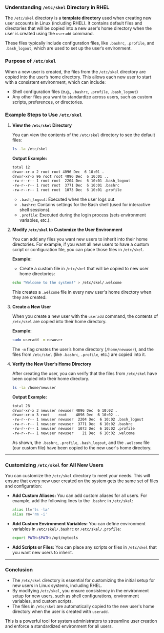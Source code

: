 ### **Understanding `/etc/skel` Directory in RHEL**

The `/etc/skel` directory is a **template directory** used when creating new user accounts in Linux (including RHEL). It contains default files and directories that will be copied into a new user's home directory when the user is created using the `useradd` command. 

These files typically include configuration files, like `.bashrc`, `.profile`, and `.bash_logout`, which are used to set up the user’s environment.

### **Purpose of `/etc/skel`**

When a new user is created, the files from the `/etc/skel` directory are copied into the user’s home directory. This allows each new user to start with a consistent environment, which can include:
- Shell configuration files (e.g., `.bashrc`, `.profile`, `.bash_logout`)
- Any other files you want to standardize across users, such as custom scripts, preferences, or directories.

### **Example Steps to Use `/etc/skel`**

1. **View the `/etc/skel` Directory**

   You can view the contents of the `/etc/skel` directory to see the default files:

   ```bash
   ls -la /etc/skel
   ```

   **Output Example:**
   ```bash
   total 12
   drwxr-xr-x 2 root root 4096 Dec  6 10:01 .
   drwxr-xr-x 96 root root 4096 Dec  6 10:01 ..
   -rw-r--r-- 1 root root  2204 Dec  6 10:01 .bash_logout
   -rw-r--r-- 1 root root  3771 Dec  6 10:01 .bashrc
   -rw-r--r-- 1 root root  1073 Dec  6 10:01 .profile
   ```

   - `.bash_logout`: Executed when the user logs out.
   - `.bashrc`: Contains settings for the Bash shell (used for interactive shell sessions).
   - `.profile`: Executed during the login process (sets environment variables, etc.).

2. **Modify `/etc/skel` to Customize the User Environment**

   You can add any files you want new users to inherit into their home directories. For example, if you want all new users to have a custom script or configuration file, you can place those files in `/etc/skel`.

   **Example:**
   - Create a custom file in `/etc/skel` that will be copied to new user home directories:
   ```bash
   echo "Welcome to the system!" > /etc/skel/.welcome
   ```

   This creates a `.welcome` file in every new user's home directory when they are created.

3. **Create a New User**

   When you create a new user with the `useradd` command, the contents of `/etc/skel` are copied into their home directory.

   **Example:**
   ```bash
   sudo useradd -m newuser
   ```

   The `-m` flag creates the user’s home directory (`/home/newuser`), and the files from `/etc/skel` (like `.bashrc`, `.profile`, etc.) are copied into it.

4. **Verify the New User’s Home Directory**

   After creating the user, you can verify that the files from `/etc/skel` have been copied into their home directory.

   ```bash
   ls -la /home/newuser
   ```

   **Output Example:**
   ```bash
   total 28
   drwxr-xr-x 3 newuser newuser 4096 Dec  6 10:02 .
   drwxr-xr-x 3 root    root    4096 Dec  6 10:02 ..
   -rw-r--r-- 1 newuser newuser  2204 Dec  6 10:02 .bash_logout
   -rw-r--r-- 1 newuser newuser  3771 Dec  6 10:02 .bashrc
   -rw-r--r-- 1 newuser newuser  1073 Dec  6 10:02 .profile
   -rw-r--r-- 1 newuser newuser    21 Dec  6 10:02 .welcome
   ```

   As shown, the `.bashrc`, `.profile`, `.bash_logout`, and the `.welcome` file (our custom file) have been copied to the new user's home directory.

---

### **Customizing `/etc/skel` for All New Users**

You can customize the `/etc/skel` directory to meet your needs. This will ensure that every new user created on the system gets the same set of files and configuration:

- **Add Custom Aliases:**
  You can add custom aliases for all users. For example, add the following lines to the `.bashrc` in `/etc/skel`:

  ```bash
  alias ll='ls -la'
  alias rm='rm -i'
  ```

- **Add Custom Environment Variables:**
  You can define environment variables in `/etc/skel/.bashrc` or `/etc/skel/.profile`:

  ```bash
  export PATH=$PATH:/opt/mytools
  ```

- **Add Scripts or Files:**
  You can place any scripts or files in `/etc/skel` that you want new users to inherit.

---

### **Conclusion**

- The `/etc/skel` directory is essential for customizing the initial setup for new users in Linux systems, including RHEL.
- By modifying `/etc/skel`, you ensure consistency in the environment setup for new users, such as shell configurations, environment variables, and custom scripts.
- The files in `/etc/skel` are automatically copied to the new user's home directory when the user is created with `useradd`.

This is a powerful tool for system administrators to streamline user creation and enforce a standardized environment for all users.
